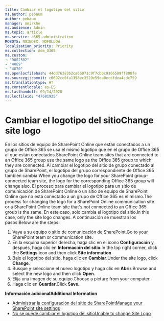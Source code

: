 ```yaml
---
title: Cambiar el logotipo del sitio
ms.author: pebaum
author: pebaum
manager: mnirkhe
ms.audience: Admin
ms.topic: article
ms.service: o365-administration
ROBOTS: NOINDEX, NOFOLLOW
localization_priority: Priority
ms.collection: Adm_O365
ms.custom:
- "9002502"
- "4869"
- "4870"
ms.openlocfilehash: 44dd76383b2ca6b071c9f7cbbc9166509ff808fe
ms.sourcegitcommit: c6692ce0fa1358ec3529e59ca0ecdfdea4cdc759
ms.translationtype: HT
ms.contentlocale: es-ES
ms.lasthandoff: 09/14/2020
ms.locfileid: "47681925"
---
```

# <a name="change-site-logo"></a><span data-ttu-id="b6c95-102">Cambiar el logotipo del sitio</span><span class="sxs-lookup"><span data-stu-id="b6c95-102">Change site logo</span></span>

<span data-ttu-id="b6c95-103">En los sitios de equipo de SharePoint Online que están conectados a un grupo de Office 365 se usa el mismo logotipo que en el grupo de Office 365 al que están conectados.</span><span class="sxs-lookup"><span data-stu-id="b6c95-103">SharePoint Online team sites that are connected to an Office 365 group use the same logo as the Office 365 group to which they are connected.</span></span> <span data-ttu-id="b6c95-104">Al cambiar el logotipo del sitio de grupo conectado al grupo de SharePoint, el logotipo del grupo correspondiente de Office 365 también cambia.</span><span class="sxs-lookup"><span data-stu-id="b6c95-104">When you change the logo for your SharePoint group-connected team site, the logo for the corresponding Office 365 group will change also.</span></span> <span data-ttu-id="b6c95-105">El proceso para cambiar el logotipo para un sitio de comunicación de SharePoint Online o un sitio de equipo de SharePoint Online que no está conectado a un grupo de Office 365 es el mismo.</span><span class="sxs-lookup"><span data-stu-id="b6c95-105">The process for changing the logo for a SharePoint Online communication site or a SharePoint Online team site that's not connected to an Office 365 group is the same.</span></span> <span data-ttu-id="b6c95-106">En este caso, solo cambia el logotipo del sitio.</span><span class="sxs-lookup"><span data-stu-id="b6c95-106">In this case, only the site logo changes.</span></span> <span data-ttu-id="b6c95-107">A continuación se muestran los pasos:</span><span class="sxs-lookup"><span data-stu-id="b6c95-107">Below are the steps:</span></span>

1. <span data-ttu-id="b6c95-108">Vaya a su equipo o sitio de comunicación de SharePoint.</span><span class="sxs-lookup"><span data-stu-id="b6c95-108">Go to your SharePoint team or communication site.</span></span>
2. <span data-ttu-id="b6c95-109">En la esquina superior derecha, haga clic en el icono **Configuración** y, después, haga clic en **Información del sitio**.</span><span class="sxs-lookup"><span data-stu-id="b6c95-109">In the top right corner, click the **Settings** icon and then click **Site information**.</span></span>
3. <span data-ttu-id="b6c95-110">Bajo el logotipo del sitio, haga clic en **Cambiar**.</span><span class="sxs-lookup"><span data-stu-id="b6c95-110">Under the site logo, click **Change**.</span></span>
4. <span data-ttu-id="b6c95-111">Busque y seleccione el nuevo logotipo y haga clic en **Abrir**.</span><span class="sxs-lookup"><span data-stu-id="b6c95-111">Browse and select the new logo and then click **Open**.</span></span>
5. <span data-ttu-id="b6c95-112">Elija una imagen de su equipo.</span><span class="sxs-lookup"><span data-stu-id="b6c95-112">Choose a picture from your computer.</span></span>
6. <span data-ttu-id="b6c95-113">Haga clic en **Guardar**.</span><span class="sxs-lookup"><span data-stu-id="b6c95-113">Click **Save**.</span></span>

<span data-ttu-id="b6c95-114">**Información adicional**</span><span class="sxs-lookup"><span data-stu-id="b6c95-114">**Additional Information**</span></span>

- [<span data-ttu-id="b6c95-115">Administrar la configuración del sitio de SharePoint</span><span class="sxs-lookup"><span data-stu-id="b6c95-115">Manage your SharePoint site settings</span></span>](https://support.office.com/article/manage-your-sharepoint-site-settings-8376034d-d0c7-446e-9178-6ab51c58df42)
- [<span data-ttu-id="b6c95-116">No se puede cambiar el logotipo del sitio</span><span class="sxs-lookup"><span data-stu-id="b6c95-116">Unable to change Site Logo</span></span>](https://docs.microsoft.com/sharepoint/troubleshoot/sites/error-when-changing-o365-site-logo)
